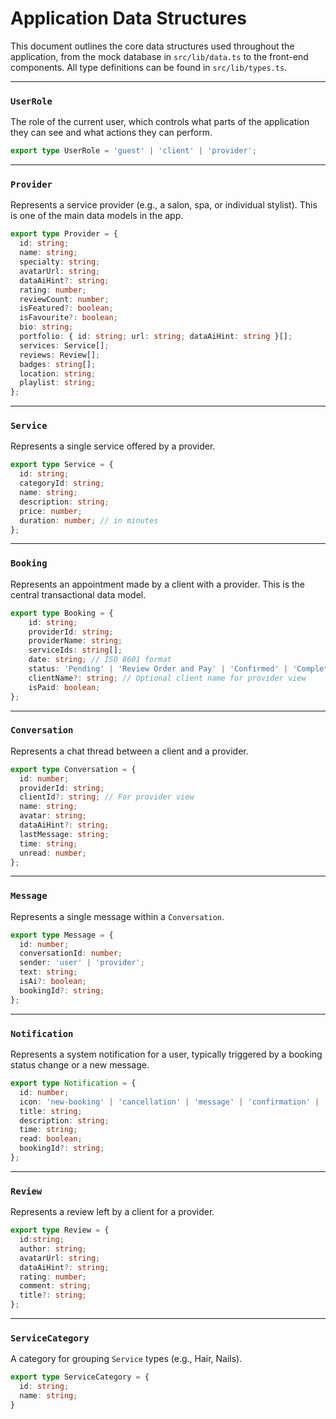 # Application Data Structures

This document outlines the core data structures used throughout the application, from the mock database in `src/lib/data.ts` to the front-end components. All type definitions can be found in `src/lib/types.ts`.

---

### `UserRole`
The role of the current user, which controls what parts of the application they can see and what actions they can perform.

```typescript
export type UserRole = 'guest' | 'client' | 'provider';
```

---

### `Provider`
Represents a service provider (e.g., a salon, spa, or individual stylist). This is one of the main data models in the app.

```typescript
export type Provider = {
  id: string;
  name: string;
  specialty: string;
  avatarUrl: string;
  dataAiHint?: string;
  rating: number;
  reviewCount: number;
  isFeatured?: boolean;
  isFavourite?: boolean;
  bio: string;
  portfolio: { id: string; url: string; dataAiHint: string }[];
  services: Service[];
  reviews: Review[];
  badges: string[];
  location: string;
  playlist: string;
};
```

---

### `Service`
Represents a single service offered by a provider.

```typescript
export type Service = {
  id: string;
  categoryId: string;
  name: string;
  description: string;
  price: number;
  duration: number; // in minutes
};
```

---

### `Booking`
Represents an appointment made by a client with a provider. This is the central transactional data model.

```typescript
export type Booking = {
    id: string;
    providerId: string;
    providerName: string;
    serviceIds: string[];
    date: string; // ISO 8601 format
    status: 'Pending' | 'Review Order and Pay' | 'Confirmed' | 'Completed' | 'Cancelled';
    clientName?: string; // Optional client name for provider view
    isPaid: boolean;
};
```

---

### `Conversation`
Represents a chat thread between a client and a provider.

```typescript
export type Conversation = {
  id: number;
  providerId: string;
  clientId?: string; // For provider view
  name: string;
  avatar: string;
  dataAiHint?: string;
  lastMessage: string;
  time: string;
  unread: number;
};
```

---

### `Message`
Represents a single message within a `Conversation`.

```typescript
export type Message = {
  id: number;
  conversationId: number;
  sender: 'user' | 'provider';
  text: string;
  isAi?: boolean;
  bookingId?: string;
};
```

---

### `Notification`
Represents a system notification for a user, typically triggered by a booking status change or a new message.

```typescript
export type Notification = {
  id: number;
  icon: 'new-booking' | 'cancellation' | 'message' | 'confirmation' | 'payment';
  title: string;
  description: string;
  time: string;
  read: boolean;
  bookingId?: string;
};
```

---

### `Review`
Represents a review left by a client for a provider.

```typescript
export type Review = {
  id:string;
  author: string;
  avatarUrl: string;
  dataAiHint?: string;
  rating: number;
  comment: string;
  title?: string;
};
```

---

### `ServiceCategory`
A category for grouping `Service` types (e.g., Hair, Nails).

```typescript
export type ServiceCategory = {
  id: string;
  name: string;
}
```
